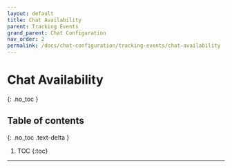 ```yaml
---
layout: default
title: Chat Availability
parent: Tracking Events
grand_parent: Chat Configuration
nav_order: 2
permalink: /docs/chat-configuration/tracking-events/chat-availability
---
```


# Chat Availability
{: .no_toc }

## Table of contents
{: .no_toc .text-delta }

1. TOC
{:toc}

---